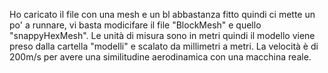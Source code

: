 Ho caricato il file con una mesh e un bl abbastanza fitto quindi ci mette un po' a runnare, vi basta modicifare il file "BlockMesh" e quello "snappyHexMesh".
Le unità di misura sono in metri quindi il modello viene preso dalla cartella "modelli" e scalato da millimetri a metri. 
La velocità è di 200m/s per avere una similitudine aerodinamica con una macchina reale.
